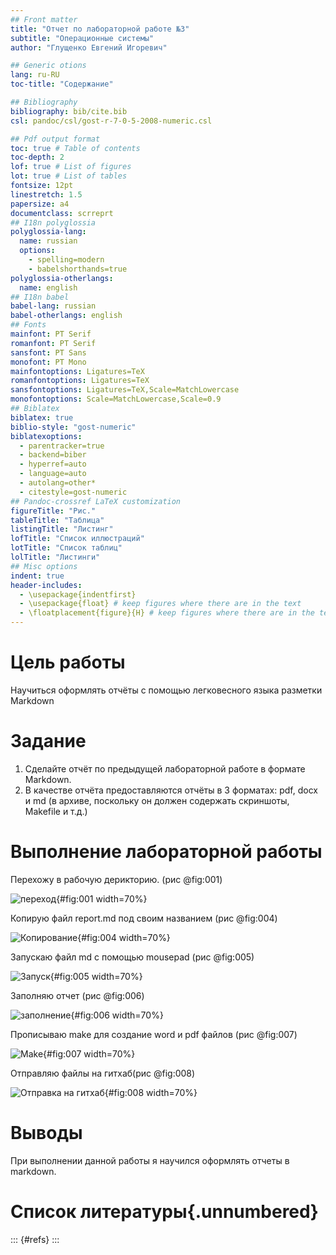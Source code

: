 ```yaml
---
## Front matter
title: "Отчет по лабораторной работе №3"
subtitle: "Операционные системы"
author: "Глущенко Евгений Игоревич"

## Generic otions
lang: ru-RU
toc-title: "Содержание"

## Bibliography
bibliography: bib/cite.bib
csl: pandoc/csl/gost-r-7-0-5-2008-numeric.csl

## Pdf output format
toc: true # Table of contents
toc-depth: 2
lof: true # List of figures
lot: true # List of tables
fontsize: 12pt
linestretch: 1.5
papersize: a4
documentclass: scrreprt
## I18n polyglossia
polyglossia-lang:
  name: russian
  options:
	- spelling=modern
	- babelshorthands=true
polyglossia-otherlangs:
  name: english
## I18n babel
babel-lang: russian
babel-otherlangs: english
## Fonts
mainfont: PT Serif
romanfont: PT Serif
sansfont: PT Sans
monofont: PT Mono
mainfontoptions: Ligatures=TeX
romanfontoptions: Ligatures=TeX
sansfontoptions: Ligatures=TeX,Scale=MatchLowercase
monofontoptions: Scale=MatchLowercase,Scale=0.9
## Biblatex
biblatex: true
biblio-style: "gost-numeric"
biblatexoptions:
  - parentracker=true
  - backend=biber
  - hyperref=auto
  - language=auto
  - autolang=other*
  - citestyle=gost-numeric
## Pandoc-crossref LaTeX customization
figureTitle: "Рис."
tableTitle: "Таблица"
listingTitle: "Листинг"
lofTitle: "Список иллюстраций"
lotTitle: "Список таблиц"
lolTitle: "Листинги"
## Misc options
indent: true
header-includes:
  - \usepackage{indentfirst}
  - \usepackage{float} # keep figures where there are in the text
  - \floatplacement{figure}{H} # keep figures where there are in the text
---
```


# Цель работы

Научиться оформлять отчёты с помощью легковесного языка разметки Markdown


# Задание

1. Сделайте отчёт по предыдущей лабораторной работе в формате Markdown.
2. В качестве отчёта предоставляются отчёты в 3 форматах: pdf, docx и md (в
архиве, поскольку он должен содержать скриншоты, Makefile и т.д.)

# Выполнение лабораторной работы

Перехожу в рабочую дерикторию. (рис @fig:001)

![переход ](1.png){#fig:001 width=70%}

Копирую файл report.md под своим названием (рис @fig:004)

![Копирование](4.png){#fig:004 width=70%}

Запускаю файл md с помощью mousepad (рис @fig:005)

![Запуск](5.png){#fig:005 width=70%}

Заполняю отчет (рис @fig:006)

![заполнение](6.png){#fig:006 width=70%}

Прописываю make для создание word и pdf файлов (рис @fig:007)
 
![Make](7.png){#fig:007 width=70%}

Отправляю файлы на гитхаб(рис @fig:008)

![Отправка на гитхаб](8.png){#fig:008 width=70%}

# Выводы

При выполнении данной работы я научился оформлять отчеты в markdown.

# Список литературы{.unnumbered}

::: {#refs}
:::
